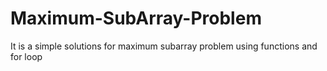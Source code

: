 # Maximum-SubArray-Problem
It is a simple solutions for maximum subarray problem using functions and for loop
